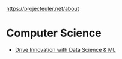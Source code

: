 https://projecteuler.net/about

# Computer Science
* [Drive Innovation with Data Science & ML](https://idss-gl.mit.edu/mit-idss-data-science-machine-learning-program)
